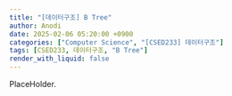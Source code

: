 ```yaml
---
title: "[데이터구조] B Tree"
author: Anodi
date: 2025-02-06 05:20:00 +0900
categories: ["Computer Science", "[CSED233] 데이터구조"]
tags: [CSED233, 데이터구조, "B Tree"]
render_with_liquid: false
---
```


PlaceHolder.